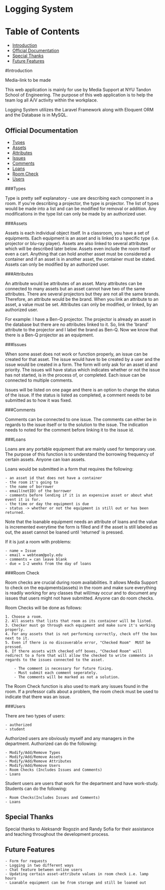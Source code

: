 # Logging System

# Table of Contents
- [Introduction](#intro)
- [Official Documentation](#official)
- [Special Thanks](#thanks)
- [Future Features](#future)

#<a name="intro"></a>Introduction

Media-link to be made


This web application is mainly for use by Media Support at NYU Tandon School of Engineering. The purpose of this web application is to help the team log all A/V activity within the workplace. 


Logging System utilizes the Laravel Framework along with Eloquent ORM and the Database is in MySQL. 


## <a name="official"></a>Official Documentation

- [Types](#types)
- [Assets](#assets)
- [Attributes](#attributes)
- [Issues](#issues)
- [Comments](#comments)
- [Loans](#loans)
- [Room Check](#roomcheck)
- [Users](#users)

###<a name="types"></a>Types

Type is pretty self explanatory - use are describing each component in a room. If you're describing a projector, the type is projector. The list of types would be made into a list and can be modified for removal or addition. Any modifications in the type list can only be made by an authorized user.

###<a name="assets"></a>Assets

Assets is each individual object itself. In a classroom, you have a set of equipments. Each equipment is an asset and is linked to a specific type (i.e. projector or blu-ray player). Assets are also linked to several attributes which will be described later below. Assets even include the room itself or even a cart. Anything that can hold another asset must be considered a container and if an asset is in another asset, the container must be stated. Assets can only be modified by an authorized user.

###<a name="attributes"></a>Attributes

An attribute would be attributes of an asset. Many attributes can be connected to many assets but an asset cannot have two of the same attributes. There are several projectors but they are not all the same brands. Therefore, an attribute would be the brand. When you link an attribute to an asset, a value must be set. Attributes can only be modified, or linked, by an authorized user.


For example: I have a Ben-Q projector. The projector is already an asset in the database but there are no attributes linked to it. So, link the 'brand' attribute to the projector and I label the brand as Ben-Q. Now we know that there is a Ben-Q projector as an equipment. 

###<a name="issues"></a>Issues

When some asset does not work or function properly, an issue can be created for that asset. The issue would have to be created by a user and the issue would be created in a form. The form will only ask for an asset id and priority. The issues will have status which indicates whether or not the issue has not started, is in the process of, or completed. Each issue can be connected to multiple comments.


Issues will be listed on one page and there is an option to change the status of the issue. If the status is listed as completed, a comment needs to be submitted as to how it was fixed.

###<a name="comments"></a>Comments

Comments can be connected to one issue. The comments can either be in regards to the issue itself or to the solution to the issue. The indication needs to noted for the comment before linking it to the issue id.

###<a name="loans"></a>Loans

Loans are any portable equipment that are mainly used for temporary use. The purpose of this function is to understand the borrowing frequency of certain assets. Anyone can loan assets.


Loans would be submitted in a form that requires the following:

	- an asset id that does not have a container 
	- the room it's going to
	- the name of borrower
	- email(netID) of the borrower
	- comments before lending if it is an expensive asset or about what event it is for. 
	- the time or day the equipment is due
	- status -> whether or not the equipment is still out or has been returned. 


Note that the loanable equipment needs an attribute of loans and the value is incremented everytime the form is filled and if the asset is still labeled as out, the asset cannot be loaned until 'returned' is pressed.


If it is just a room with problems:

	- name = Issue 
	- email = webteam@poly.edu
	- comments = can leave blank
	- due = 1-2 weeks from the day of loans

###<a name="roomcheck"></a>Room Check

Room checks are crucial during room availabilities. It allows Media Support to check on the equipments(assets) in the room and make sure everything is readily working for any classes that will/may occur and to document any issues that users might not have submitted. Anyone can do room checks.


Room Checks will be done as follows:

	1. Choose a room.
	2. All assets that lists that room as its container will be listed.
	3. Checker must go through each equipment and make sure it's working properly.
	4. For any assets that is not performing correctly, check off the box next to it.
	5. Even if there is no discoverable error, "Checked Room"  MUST be pressed. 
	6. If there assets with checked off boxes, "Checked Room" will redirect to a form that will allow the checked to write comments in regards to the issues connected to the asset.

		- The comment is necessary for future fixing. 
		- Must submit each comment seperately. 
		- The comments will be marked as not a solution.


The Room Check function is also used to mark any issues found in the room. If a professor calls about a problem, the room check must be used to indicate that there was an issue.  

###<a name="users"></a>Users

There are two types of users:

	- authorized
	- student


Authorized users are obviously myself and any managers in the department. Authorized can do the following:

	- Modify/Add/Remove Types
	- Modify/Add/Remove Assets
	- Modify/Add/Remove Attributes
	- Modify/Add/Remove Users
	- Room Checks (Includes Issues and Comments)
	- Loans


Student users are users that work for the department and have work-study. Students can do the following:

	- Room Checks(Includes Issues and Comments)
	- Loans



## <a name="thanks"></a>Special Thanks

Special thanks to Aleksandr Rogozin and Randy Sofia for their assistance and teaching throughout the development process.

## <a name="future"></a>Future Features

	- Form for requests
	- Logging in two different ways
	- Chat feature between online users
	- Updating certain asset-attribute values in room check i.e. lamp hours
	- Loanable equipment can be from storage and still be loaned out


